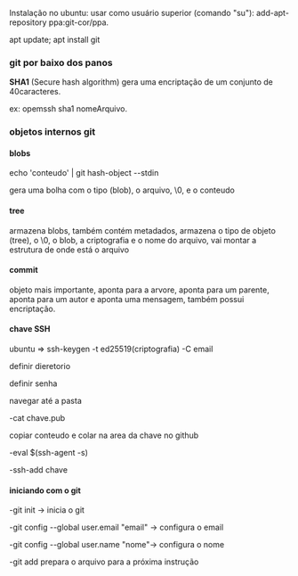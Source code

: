 Instalação no ubuntu: usar como usuário superior (comando "su"): add-apt-repository ppa:git-cor/ppa.

apt update; apt install git

### git por baixo dos panos

**SHA1** (Secure hash algorithm) gera uma encriptação de um conjunto de 40caracteres.

ex: opemssh sha1 nomeArquivo.

### objetos internos git

#### blobs

echo 'conteudo' | git hash-object --stdin

gera uma bolha com o tipo (blob), o arquivo, \0, e o conteudo

#### tree

armazena blobs, também contém metadados, armazena o tipo de objeto (tree), o \0, o blob, a criptografia e o nome do arquivo, vai montar a estrutura de onde está o arquivo

#### commit

objeto mais importante, aponta para a arvore, aponta para um parente, aponta para um autor e aponta uma mensagem, também possui encriptação.

#### chave SSH

ubuntu => ssh-keygen -t ed25519(criptografia) -C email

definir dieretorio

definir senha

navegar até a pasta

-cat chave.pub

copiar conteudo e colar na area da chave no github

-eval $(ssh-agent -s)

-ssh-add chave

#### iniciando com o git

-git init -> inicia o git

-git config --global user.email "email" -> configura o email

-git config --global user.name "nome"-> configura o nome

-git add prepara o arquivo para a próxima instrução